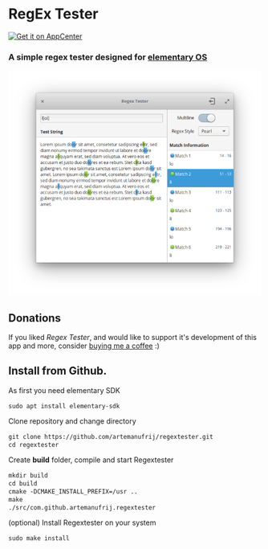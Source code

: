 # RegEx Tester

[![Get it on AppCenter](https://appcenter.elementary.io/badge.svg)](https://appcenter.elementary.io/com.github.artemanufrij.regextester)

### A simple regex tester designed for [elementary OS](https://elementary.io)

![screenshot](Screenshot.png)

## Donations
If you liked _Regex Tester_, and would like to support it's development of this app and more, consider [buying me a coffee](https://www.paypal.me/ArtemAnufrij) :)

## Install from Github.

As first you need elementary SDK
```
sudo apt install elementary-sdk
```

Clone repository and change directory
```
git clone https://github.com/artemanufrij/regextester.git
cd regextester
```

Create **build** folder, compile and start Regextester
```
mkdir build
cd build
cmake -DCMAKE_INSTALL_PREFIX=/usr ..
make
./src/com.github.artemanufrij.regextester
```

(optional) Install Regextester on your system
```
sudo make install
```
